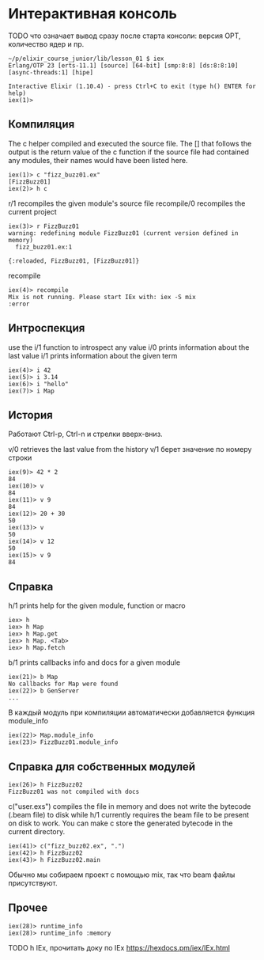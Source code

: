 # Интерактивная консоль

TODO что означает вывод сразу после старта консоли: версия OPT, количество ядер и пр.

```
~/p/elixir_course_junior/lib/lesson_01 $ iex
Erlang/OTP 23 [erts-11.1] [source] [64-bit] [smp:8:8] [ds:8:8:10] [async-threads:1] [hipe]

Interactive Elixir (1.10.4) - press Ctrl+C to exit (type h() ENTER for help)
iex(1)> 
```

## Компиляция

The c helper compiled and executed the source file. 
The [] that follows the output is the return value of the c function
if the source file had contained any modules, their names would have been listed here.
```
iex(1)> c "fizz_buzz01.ex"
[FizzBuzz01]
iex(2)> h c
```

r/1 recompiles the given module's source file
recompile/0 recompiles the current project
```
iex(3)> r FizzBuzz01
warning: redefining module FizzBuzz01 (current version defined in memory)
  fizz_buzz01.ex:1

{:reloaded, FizzBuzz01, [FizzBuzz01]} 
```

recompile
```
iex(4)> recompile
Mix is not running. Please start IEx with: iex -S mix
:error
```


## Интроспекция

use the i/1 function to introspect any value
i/0 prints information about the last value
i/1 prints information about the given term

```
iex(4)> i 42
iex(5)> i 3.14
iex(6)> i "hello"
iex(7)> i Map
```


## История

Работают Ctrl-p, Ctrl-n и стрелки вверх-вниз.

v/0 retrieves the last value from the history
v/1 берет значение по номеру строки

```
iex(9)> 42 * 2      
84
iex(10)> v
84
iex(11)> v 9
84
iex(12)> 20 + 30
50
iex(13)> v
50
iex(14)> v 12
50
iex(15)> v 9
84
```


## Справка

h/1 prints help for the given module, function or macro

```
iex> h
iex> h Map
iex> h Map.get
iex> h Map. <Tab>
iex> h Map.fetch
```

b/1 prints callbacks info and docs for a given module

```
iex(21)> b Map
No callbacks for Map were found
iex(22)> b GenServer
...
```

В каждый модуль при компиляции автоматически добавляется функция module_info

```
iex(22)> Map.module_info
iex(23)> FizzBuzz01.module_info
```


## Справка для собственных модулей

```
iex(26)> h FizzBuzz02
FizzBuzz01 was not compiled with docs
```

c("user.exs") compiles the file in memory and does not write the bytecode (.beam file) to disk 
while h/1 currently requires the beam file to be present on disk to work. 
You can make c store the generated bytecode in the current directory.

```
iex(41)> c("fizz_buzz02.ex", ".")
iex(42)> h FizzBuzz02
iex(43)> h FizzBuzz02.main
```

Обычно мы собираем проект с помощью mix, так что beam файлы присутствуют.


## Прочее

```
iex(28)> runtime_info
iex(28)> runtime_info :memory
```

TODO h IEx, прочитать доку по IEx
https://hexdocs.pm/iex/IEx.html
